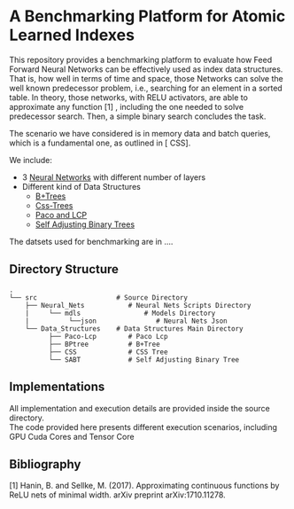 # A Benchmarking Platform for Atomic Learned Indexes

This repository provides a benchmarking platform to evaluate how Feed Forward Neural Networks can be effectively used as index data structures. That is, how well in terms of time and space, those Networks can solve the well known predecessor problem, i.e., searching for an element in a sorted table. In theory, those networks, with RELU activators,  are able to approximate any function [1] , including the one needed to solve predecessor search. Then, a simple binary search concludes the task.  
  
The scenario we have considered is in memory data and batch queries, which is a fundamental one, as outlined in [ CSS].  
  
We include:  
  
* 3 [Neural Networks](https://github.com/DomenicoAmato01/A-Benchmarking-Platform-for-Atomic-Learned-Indexes/tree/master/src/Neural_Nets) with different number of layers  
* Different kind of Data Structures
  * [B+Trees](https://github.com/DomenicoAmato01/A-Benchmarking-Platform-for-Atomic-Learned-Indexes/tree/master/src/Data_Structures/BPtree)
  * [Css-Trees](https://github.com/DomenicoAmato01/A-Benchmarking-Platform-for-Atomic-Learned-Indexes/tree/master/src/Data_Structures/CSS)
  * [Paco and LCP](https://github.com/DomenicoAmato01/A-Benchmarking-Platform-for-Atomic-Learned-Indexes/tree/master/src/Data_Structures/Paco-Lcp)
  * [Self Adjusting Binary Trees](https://github.com/DomenicoAmato01/A-Benchmarking-Platform-for-Atomic-Learned-Indexes/tree/master/src/Data_Structures/SABT)    
  
  
The datsets used for benchmarking are in ….   
  
## Directory Structure
    .
    └── src                    # Source Directory
        ├── Neural_Nets           # Neural Nets Scripts Directory
        |     └── mdls                # Models Directory   
        |          └──json               # Neural Nets Json
        └── Data_Structures    # Data Structures Main Directory
              ├── Paco-Lcp        # Paco Lcp
              ├── BPtree          # B+Tree
              ├── CSS             # CSS Tree
              └── SABT            # Self Adjusting Binary Tree
    
 ## Implementations
 
 All implementation and execution details are provided inside the source directory.  
 The code provided here presents different execution scenarios, including GPU Cuda Cores and Tensor Core
 
 ## Bibliography
 [1] Hanin, B. and Sellke, M. (2017). Approximating continuous functions by ReLU nets of minimal
width. arXiv preprint arXiv:1710.11278.

